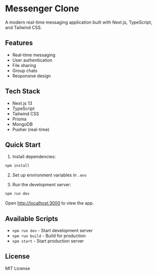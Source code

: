 # Messenger Clone

A modern real-time messaging application built with Next.js, TypeScript, and Tailwind CSS.

## Features

- Real-time messaging
- User authentication
- File sharing
- Group chats
- Responsive design

## Tech Stack

- Next.js 13
- TypeScript
- Tailwind CSS
- Prisma
- MongoDB
- Pusher (real-time)

## Quick Start

1. Install dependencies:
```bash
npm install
```

2. Set up environment variables in `.env`

3. Run the development server:
```bash
npm run dev
```

Open [http://localhost:3000](http://localhost:3000) to view the app.

## Available Scripts

- `npm run dev` - Start development server
- `npm run build` - Build for production
- `npm start` - Start production server

## License

MIT License
